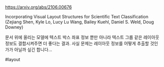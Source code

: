 https://arxiv.org/abs/2106.00676

Incorporating Visual Layout Structures for Scientific Text Classification (Zejiang Shen, Kyle Lo, Lucy Lu Wang, Bailey Kuehl, Daniel S. Weld, Doug Downey)

문서 위에 올리는 모델에 텍스트 박스 좌표 정보 뿐만 아니라 텍스트 그룹 같은 레이아웃 정보도 결합시켜주면 더 좋다는 결과. 사실 문제는 레이아웃 정보를 어떻게 추출할 것인가가 아닐까 싶긴 합니다...

#layout